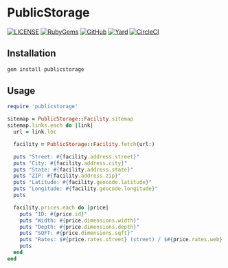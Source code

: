 # PublicStorage

[![LICENSE](https://img.shields.io/badge/license-MIT-blue.svg)](https://github.com/ksylvest/publicstorage/blob/main/LICENSE)
[![RubyGems](https://img.shields.io/gem/v/publicstorage)](https://rubygems.org/gems/publicstorage)
[![GitHub](https://img.shields.io/badge/github-repo-blue.svg)](https://github.com/ksylvest/publicstorage)
[![Yard](https://img.shields.io/badge/docs-site-blue.svg)](https://publicstorage.ksylvest.com)
[![CircleCI](https://img.shields.io/circleci/build/github/ksylvest/publicstorage)](https://circleci.com/gh/ksylvest/publicstorage)

## Installation

```bash
gem install publicstorage
```

## Usage

```ruby
require 'publicstorage'

sitemap = PublicStorage::Facility.sitemap
sitemap.links.each do |link|
  url = link.loc

  facility = PublicStorage::Facility.fetch(url:)

  puts "Street: #{facility.address.street}"
  puts "City: #{facility.address.city}"
  puts "State: #{facility.address.state}"
  puts "ZIP: #{facility.address.zip}"
  puts "Latitude: #{facility.geocode.latitude}"
  puts "Longitude: #{facility.geocode.longitude}"
  puts

  facility.prices.each do |price|
    puts "ID: #{price.id}"
    puts "Width: #{price.dimensions.width}"
    puts "Depth: #{price.dimensions.depth}"
    puts "SQFT: #{price.dimensions.sqft}"
    puts "Rates: $#{price.rates.street} (street) / $#{price.rates.web} (web)"
    puts
  end
end
```
